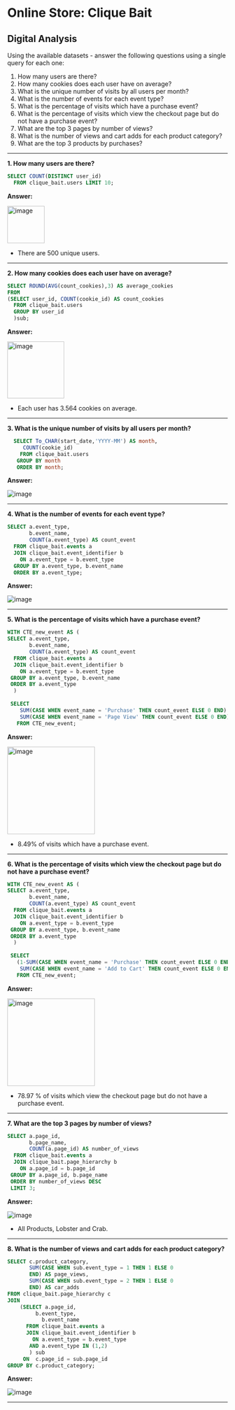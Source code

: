 # Online Store: Clique Bait

## Digital Analysis

Using the available datasets - answer the following questions using a single query for each one:

1. How many users are there?
2. How many cookies does each user have on average?
3. What is the unique number of visits by all users per month?
4. What is the number of events for each event type?
5. What is the percentage of visits which have a purchase event?
6. What is the percentage of visits which view the checkout page but do not have a purchase event?
7. What are the top 3 pages by number of views?
8. What is the number of views and cart adds for each product category?
9. What are the top 3 products by purchases?

***

**1. How many users are there?**

````sql
SELECT COUNT(DISTINCT user_id)
  FROM clique_bait.users LIMIT 10;
````

**Answer:**

<img width="85" alt="image" src="https://user-images.githubusercontent.com/61902789/132160329-ec3c10f3-29b1-4cba-89f9-0f5f8bc496f9.png">

 -  There are 500 unique users.

***

**2. How many cookies does each user have on average?**

````sql
SELECT ROUND(AVG(count_cookies),3) AS average_cookies
FROM
(SELECT user_id, COUNT(cookie_id) AS count_cookies
  FROM clique_bait.users 
  GROUP BY user_id
  )sub;
````

**Answer:**

<img width="130" alt="image" src="https://user-images.githubusercontent.com/61902789/132160461-32b740ba-f1de-443f-b6b3-906bd7ad9b3f.png">

 - Each user has 3.564 cookies on average.

***

**3. What is the unique number of visits by all users per month?**

````sql
  SELECT To_CHAR(start_date,'YYYY-MM') AS month, 
  	 COUNT(cookie_id) 
    FROM clique_bait.users 
   GROUP BY month
   ORDER BY month;
````

**Answer:**

![image](https://user-images.githubusercontent.com/61902789/132160147-3281d7b9-8a2d-472c-ac4f-fbc73457870c.png)

***


**4. What is the number of events for each event type?**

````sql
SELECT a.event_type, 
       b.event_name, 
       COUNT(a.event_type) AS count_event
  FROM clique_bait.events a 
  JOIN clique_bait.event_identifier b
    ON a.event_type = b.event_type
  GROUP BY a.event_type, b.event_name
  ORDER BY a.event_type;
````

**Answer:**

![image](https://user-images.githubusercontent.com/61902789/132167785-9147d3af-faa9-44fe-8744-efefd2f9bcf7.png)

***

**5. What is the percentage of visits which have a purchase event?**

````sql
WITH CTE_new_event AS (
SELECT a.event_type, 
       b.event_name, 
       COUNT(a.event_type) AS count_event
  FROM clique_bait.events a 
  JOIN clique_bait.event_identifier b
    ON a.event_type = b.event_type 
 GROUP BY a.event_type, b.event_name
 ORDER BY a.event_type
  )
  
 SELECT  
    SUM(CASE WHEN event_name = 'Purchase' THEN count_event ELSE 0 END) /         
    SUM(CASE WHEN event_name = 'Page View' THEN count_event ELSE 0 END) *100  AS percentage        
   FROM CTE_new_event;
````

**Answer:**

<img width="200" alt="image" src="https://user-images.githubusercontent.com/61902789/132178624-3f28090a-2609-4d28-8aae-13d0bd43d8a7.png">

 - 8.49% of visits which have a purchase event.
***

**6. What is the percentage of visits which view the checkout page but do not have a purchase event?**

````sql
WITH CTE_new_event AS (
SELECT a.event_type, 
       b.event_name, 
       COUNT(a.event_type) AS count_event
  FROM clique_bait.events a 
  JOIN clique_bait.event_identifier b
    ON a.event_type = b.event_type 
 GROUP BY a.event_type, b.event_name
 ORDER BY a.event_type
  )
  
 SELECT  
   (1-SUM(CASE WHEN event_name = 'Purchase' THEN count_event ELSE 0 END) /         
    SUM(CASE WHEN event_name = 'Add to Cart' THEN count_event ELSE 0 END)) *100  AS percentage      
   FROM CTE_new_event;
````

**Answer:**

<img width="200" alt="image" src="https://user-images.githubusercontent.com/61902789/132182065-f2cba7a1-8397-4b82-a982-934a492c09e6.png">

 - 78.97 % of visits which view the checkout page but do not have a purchase event.
***

**7. What are the top 3 pages by number of views?**

````sql
SELECT a.page_id, 
       b.page_name, 
       COUNT(a.page_id) AS number_of_views
  FROM clique_bait.events a 
  JOIN clique_bait.page_hierarchy b
    ON a.page_id = b.page_id
 GROUP BY a.page_id, b.page_name
 ORDER BY number_of_views DESC
 LIMIT 3;
````

**Answer:**

![image](https://user-images.githubusercontent.com/61902789/132184328-051de857-2026-437f-991b-e4ca37830575.png)

 - All Products, Lobster and Crab.
***

**8. What is the number of views and cart adds for each product category?**

````sql
SELECT c.product_category,
       SUM(CASE WHEN sub.event_type = 1 THEN 1 ELSE 0 
       END) AS page_views,
       SUM(CASE WHEN sub.event_type = 2 THEN 1 ELSE 0
       END) AS car_adds
FROM clique_bait.page_hierarchy c
JOIN
    (SELECT a.page_id, 
         b.event_type, 
           b.event_name  
      FROM clique_bait.events a 
      JOIN clique_bait.event_identifier b
        ON a.event_type = b.event_type
       AND a.event_type IN (1,2)
       ) sub 
     ON  c.page_id = sub.page_id  
GROUP BY c.product_category;
````

**Answer:**

![image](https://user-images.githubusercontent.com/61902789/132196846-a23c580b-0a0f-4c87-ad00-08e08280d83f.png)

***
